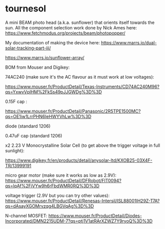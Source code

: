 # tournesol

A mini BEAM photo head (a.k.a. sunflower) that orients itself towards the sun. All the component selection work done by Nick Ames here: https://www.fetchmodus.org/projects/beam/photopopper/

My documentation of making the device here: 
https://www.marrs.io/dual-solar-tracking-part-iii/

https://www.marrs.io/sunflower-array/


BOM from Mouser and Digikey: 

74AC240 (make sure it's the AC flavour as it must work at low voltages): 

https://www.mouser.fr/ProductDetail/Texas-Instruments/CD74AC240M96?qs=YxwvVplHM%2FkSs49pJJGWDg%3D%3D

0.15F cap :

https://www.mouser.fr/ProductDetail/Panasonic/2R5TPE1500MC?qs=OE1iw1LrrPHN6IeHWYVhLw%3D%3D

diode (standard 1206)

0.47uF cap (standard 1206)

x2 2.23 V Monocrystalline Solar Cell (to get above the trigger voltage in full sunlight):

https://www.digikey.fr/en/products/detail/anysolar-ltd/KXOB25-03X4F-TR/13999191

micro gear motor (make sure it works as low as 2.9V): https://www.mouser.fr/ProductDetail/DFRobot/FIT0094?qs=lqAf%2FiVYw9h6rFbdWMR0RQ%3D%3D

voltage trigger (2.9V but you can try other values): https://www.mouser.fr/ProductDetail/Renesas-Intersil/ISL88001IH29Z-T7A?qs=dAsayXGOMrvzqg4LBGVqAg%3D%3D

N-channel MOSFET: https://www.mouser.fr/ProductDetail/Diodes-Incorporated/DMN2215UDM-7?qs=ptj1V1atRArXZWZ7Y9ryoQ%3D%3D
